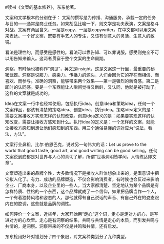 \#读书《文案的基本修养》，东东枪著。

文案和文学根本的分别在于：
文案的撰写是为传播、沟通服务，承载一定的任务与目的——通常是商业任务。如果胡乱比喻一下，则文学是功夫表演，文案是格斗对战。文案有两层含义，一层是copy，一层是copywriter。在中文都可以用文案来表达。一个好文案，既要有手艺人的专注，又该有创意人的灵活、生意人的敏锐。

看法是理性的，而感受是感性的。看法可以靠告知、可以靠说服，感受则完全不可以用告知来输入。这两者贯穿于整个文案的生命周期。

洞察，有时候也被称作“洞见”，英文是insight，这是文案这一行里，最重要的秘密武器。洞察是说服力、感染力、传播力的源头，人们会因为它的存在而相信、而喜欢、而参与。准确的洞察，能够带来两个效果——第一是强烈的新奇感，第二是即时的认同感。要是一个东西能让人瞬间觉得又新鲜，又认同，他就是被打动了。这样的文案就是成功的。

Idea在文案一行中也经常使用，包括执行idea，创意idea和策略idea，任何一个文案作品，都该有清楚的策略idea、创意idea、执行idea。策略idea定义的是：需要文案接收方实现怎样的认知改变。创意idea定义的是：如果要实现这样的认知改变，需要让接收方感知到什么。执行idea的定义是：一个怎样的文案，就能让接收方感知到想让他们感知到的东西。用三个通俗易懂的词对应为“说法，看法，方法”。

文案行业鼻祖，比尔·伯恩巴克，说过另一句伟大的话：Let us prove to the world that good taste, good art, and good writing can be good selling。任何文案说到底都是对世界与人心的真切了解，所谓“世事洞明皆学问，人情练达即文章”。

文案塑造出来的品牌个性，大多数情况下是接收人群体想象出来的，是潜意识中把它拟人化了。有力、成功的品牌塑造，不仅会影响消费者，有时候也会反过来影响企业、厂商本身，以及企业里的一些人。当大家都清楚、坚定地认为某个品牌是有怎样特质、性格的一个东西，这个品牌就成了一个信仰，如果把品牌当作一个人，一个有着独特风格和姿态的人，那他就得有自己说话的声音、有自己外在的姿态跟内在的腔调，这些就是品牌的调性。

如何评价一个文案，近些年，大家开始用“走心”这个词，走心是走对方的心，是写进对方的心坎里。走心是有洞察的结果，共鸣与共情是走心的本质，而引发共鸣与共情的，是洞察。洞察带来的不仅是共鸣和共情，还有启发。

东东枪用好坏对错划分了四个象限，对文案种类划分了九种类型，
